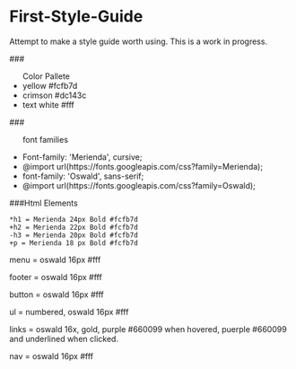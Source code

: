# First-Style-Guide
<p>Attempt to make a style guide worth using. This is a work in progress.</P>
###<ul>Color Pallete
<li>yellow #fcfb7d</li> 
<li>crimson #dc143c</li>
<li>text white #fff</li></ul>

###<ul>font families
<li>Font-family: 'Merienda', cursive;</li>
<li>@import url(https://fonts.googleapis.com/css?family=Merienda);</li>
<li>font-family: 'Oswald', sans-serif;</li>
<li>@import url(https://fonts.googleapis.com/css?family=Oswald);</li></ul>

###Html Elements

    *h1 = Merienda 24px Bold #fcfb7d
    +h2 = Merienda 22px Bold #fcfb7d
    -h3 = Merienda 20px Bold #fcfb7d
    +p = Merienda 18 px Bold #fcfb7d
 

<p>menu = oswald 16px #fff</p>
<p>footer = oswald 16px #fff</p>
<p>button = oswald 16px #fff</p>
<p>ul = numbered, oswald 16px #fff</p>
<p>links = oswald 16x, gold, purple #660099 when hovered, puerple #660099 and underlined when clicked.</p>
<p>nav = oswald 16px #fff</p>
